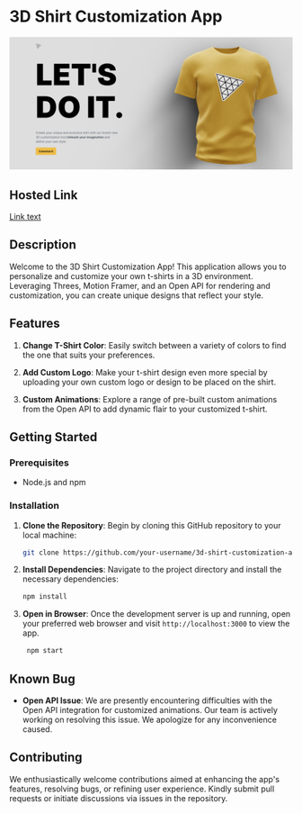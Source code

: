 # 3D Shirt Customization App

![App Preview](Screenshot%202023-08-21%20183123.png)

## Hosted Link
[Link text]((https://comfy-sunshine-614efe.netlify.app/))


## Description

Welcome to the 3D Shirt Customization App! This application allows you to personalize and customize your own t-shirts in a 3D environment. Leveraging Threes, Motion Framer, and an Open API for rendering and customization, you can create unique designs that reflect your style.

## Features

1. **Change T-Shirt Color**: Easily switch between a variety of colors to find the one that suits your preferences.

2. **Add Custom Logo**: Make your t-shirt design even more special by uploading your own custom logo or design to be placed on the shirt.

3. **Custom Animations**: Explore a range of pre-built custom animations from the Open API to add dynamic flair to your customized t-shirt.

## Getting Started

### Prerequisites

- Node.js and npm

### Installation

1. **Clone the Repository**: Begin by cloning this GitHub repository to your local machine:

   ```sh
   git clone https://github.com/your-username/3d-shirt-customization-app.git

2. **Install Dependencies**: Navigate to the project directory and install the necessary dependencies:
    ```sh
    npm install

3. **Open in Browser**: Once the development server is up and running, open your preferred web browser and visit `http://localhost:3000` to view the app.
   ```sh
    npm start

## Known Bug

- **Open API Issue**: We are presently encountering difficulties with the Open API integration for customized animations. Our team is actively working on resolving this issue. We apologize for any inconvenience caused.

## Contributing

We enthusiastically welcome contributions aimed at enhancing the app's features, resolving bugs, or refining user experience. Kindly submit pull requests or initiate discussions via issues in the repository.


